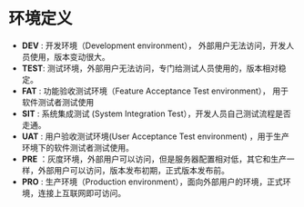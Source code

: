 # 环境定义

- **DEV** : 开发环境（Development environment）， 外部用户无法访问，开发人员使用，版本变动很大。
- **TEST**: 测试环境，外部用户无法访问，专门给测试人员使用的，版本相对稳定。
- **FAT** : 功能验收测试环境（Feature Acceptance Test environment）， 用于软件测试者测试使用
- **SIT** : 系统集成测试 (System Integration Test），开发人员自己测试流程是否走通。
- **UAT** : 用户验收测试环境(User Acceptance Test environment) ，用于生产环境下的软件测试者测试使用。
- **PRE** ：灰度环境，外部用户可以访问，但是服务器配置相对低，其它和生产一样，外部用户可以访问，版本发布初期，正式版本发布前。
- **PRO** : 生产环境（Production environment），面向外部用户的环境，正式环境，连接上互联网即可访问。
